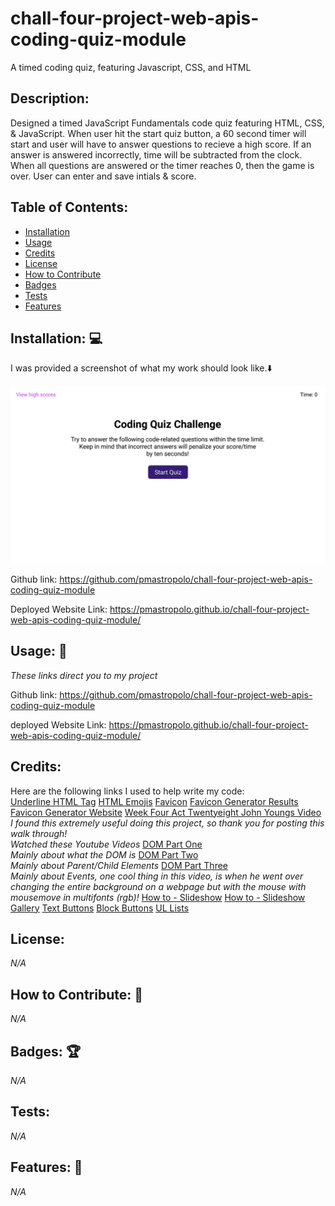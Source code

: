 
# chall-four-project-web-apis-coding-quiz-module
A timed coding quiz, featuring Javascript, CSS, and HTML

## **Description:**

Designed a timed JavaScript Fundamentals code quiz featuring HTML, CSS, & JavaScript. When user hit the start quiz button, a 60 second timer will start and user will have to answer questions to recieve a high score. If an answer is answered incorrectly, time will be subtracted from the clock. When all questions are answered or the timer reaches 0, then the game is over. User can enter and save intials & score. 

## **Table of Contents:**

- [Installation](#installation-computer)
- [Usage](#usage)
- [Credits](#credits)
- [License](#license)
- [How to Contribute](#How-to-Contribute)
- [Badges](#Badges)
- [Tests](#Tests)
- [Features](#Features)

## Installation: :computer:

I was provided a screenshot of what my work should look like.:arrow_down:

![homework gif](assets/images/04-web-apis-homework-demo.gif)

Github link: https://github.com/pmastropolo/chall-four-project-web-apis-coding-quiz-module

Deployed Website Link: https://pmastropolo.github.io/chall-four-project-web-apis-coding-quiz-module/

## **Usage:** :open_file_folder:

*These links direct you to my project*

Github link: https://github.com/pmastropolo/chall-four-project-web-apis-coding-quiz-module

deployed Website Link: https://pmastropolo.github.io/chall-four-project-web-apis-coding-quiz-module/


## **Credits:**

Here are the following links I used to help write my code: 
<br>
[Underline HTML Tag](https://www.geeksforgeeks.org/html-u-tag/#)
[HTML Emojis](https://www.w3schools.com/charsets/ref_emoji.asp)
[Favicon](https://www.w3schools.com/html/html_favicon.asp#:~:text=To%20add%20a%20favicon%20to,is%20%22favicon.ico%22.)
[Favicon Generator Results](https://realfavicongenerator.net/favicon_result?file_id=p1h53694t514rujkqkju1f7ft9e6)
[Favicon Generator Website](https://realfavicongenerator.net/)
[Week Four Act Twentyeight John Youngs Video](https://www.loom.com/share/29b038373f6243b6ad7a1883c6e0d0ee)
<br>
*I found this extremely useful doing this project, so thank you for posting this walk through!*
<br>
*Watched these Youtube Videos*
[DOM Part One](https://www.youtube.com/watch?v=0ik6X4DJKCc)<br>*Mainly about what the DOM is*
[DOM Part Two](https://www.youtube.com/watch?v=mPd2aJXCZ2g)<br>*Mainly about Parent/Child Elements*
[DOM Part Three](https://www.youtube.com/watch?v=wK2cBMcDTss)<br>*Mainly about Events, one cool thing in this video, is when he went over changing the entire background on a webpage but with the mouse with mousemove in multifonts (rgb)!*
[How to - Slideshow](https://www.w3schools.com/howto/howto_js_slideshow.asp)
[How to - Slideshow Gallery](https://www.w3schools.com/howto/howto_js_slideshow_gallery.asp)
[Text Buttons](https://www.w3schools.com/howto/howto_css_text_buttons.asp)
[Block Buttons](https://www.w3schools.com/howto/howto_css_block_buttons.asp)
[UL Lists](https://www.w3schools.com/html/html_lists_unordered.asp)

## **License:**

*N/A*

## **How to Contribute:** :tada:

*N/A*

## **Badges:** :trophy:

*N/A*

## **Tests:** 

*N/A*

## **Features:** :sparkler:

*N/A*

